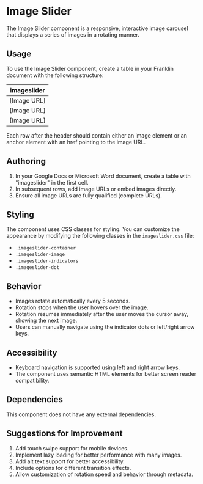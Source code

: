 # Image Slider

The Image Slider component is a responsive, interactive image carousel that displays a series of images in a rotating manner.

## Usage

To use the Image Slider component, create a table in your Franklin document with the following structure:

| imageslider |
|-------------|
| [Image URL] |
| [Image URL] |
| [Image URL] |

Each row after the header should contain either an image element or an anchor element with an href pointing to the image URL.

## Authoring

1. In your Google Docs or Microsoft Word document, create a table with "imageslider" in the first cell.
2. In subsequent rows, add image URLs or embed images directly.
3. Ensure all image URLs are fully qualified (complete URLs).

## Styling

The component uses CSS classes for styling. You can customize the appearance by modifying the following classes in the `imageslider.css` file:

- `.imageslider-container`
- `.imageslider-image`
- `.imageslider-indicators`
- `.imageslider-dot`

## Behavior

- Images rotate automatically every 5 seconds.
- Rotation stops when the user hovers over the image.
- Rotation resumes immediately after the user moves the cursor away, showing the next image.
- Users can manually navigate using the indicator dots or left/right arrow keys.

## Accessibility

- Keyboard navigation is supported using left and right arrow keys.
- The component uses semantic HTML elements for better screen reader compatibility.

## Dependencies

This component does not have any external dependencies.

## Suggestions for Improvement

1. Add touch swipe support for mobile devices.
2. Implement lazy loading for better performance with many images.
3. Add alt text support for better accessibility.
4. Include options for different transition effects.
5. Allow customization of rotation speed and behavior through metadata.